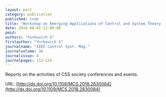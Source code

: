 ```yaml
---
layout: post
category: publication
published: true
title: "Workshop on Emerging Applications of Control and System Theory (EACST) [Conference Reports]"
date: 2018-08-01 12:00:00
pmid: 
authors: "Yurkovich S"
firstauthor: "Yurkovich S"
journalname: "IEEE Control Syst. Mag."
journalvolume: 38
journalissue: 4
journalpages: 112–114
---
```


Reports on the activities of CSS society conferences and events.

URL: [http://dx.doi.org/10.1109/MCS.2018.2830084](http://dx.doi.org/10.1109/MCS.2018.2830084)
